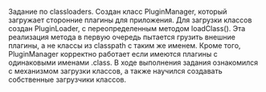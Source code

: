 Задание по classloaders.
Создан класс PluginManager, который загружает сторонние плагины для приложения. Для загрузки классов создан PluginLoader,
с переопределенным методом loadClass(). Эта реализация метода в первую очередь пытается грузить внешние плагины, а не классы
из classpath с таким же именем. Кроме того, PluginManager корректно работает если имеются плагины с одинаковыми именами .class.
В ходе выполнения задания ознакомился с механизмом загрузки классов, а также научился создавать собственные загрузчики классов.
